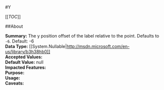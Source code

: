 #Y

[[_TOC_]]

##About

**Summary:**  The y position offset of the label relative to the point. Defaults to <code>-6</code>. Default: -6   
**Data Type:** [[System.Nullable|http://msdn.microsoft.com/en-us/library/b3h38hb0]]  
**Accepted Values:**   
**Default Value:** null  
**Impacted Features:**   
**Purpose:**   
**Usage:**   
**Caveats:**   

